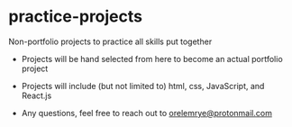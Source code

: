 # practice-projects
Non-portfolio projects to practice all skills put together

- Projects will be hand selected from here to become an actual portfolio project

- Projects will include (but not limited to)  html, css, JavaScript, and React.js

- Any questions, feel free to reach out to orelemrye@protonmail.com
